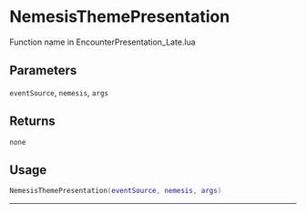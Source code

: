 # NemesisThemePresentation
Function name in EncounterPresentation_Late.lua
## Parameters
`eventSource`, `nemesis`, `args`
## Returns
`none`
## Usage
```lua
NemesisThemePresentation(eventSource, nemesis, args)
```
---
